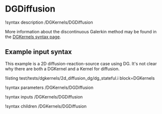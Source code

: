 # DGDiffusion

!syntax description /DGKernels/DGDiffusion

More information about the discontinuous Galerkin method may be found in the
[DGKernels syntax page](syntax/DGKernels/index.md).

## Example input syntax

This example is a 2D diffusion-reaction-source case using DG. It's not clear why there
are both a DGKernel and a Kernel for diffusion.

!listing test/tests/dgkernels/2d_diffusion_dg/dg_stateful.i block=DGKernels

!syntax parameters /DGKernels/DGDiffusion

!syntax inputs /DGKernels/DGDiffusion

!syntax children /DGKernels/DGDiffusion
